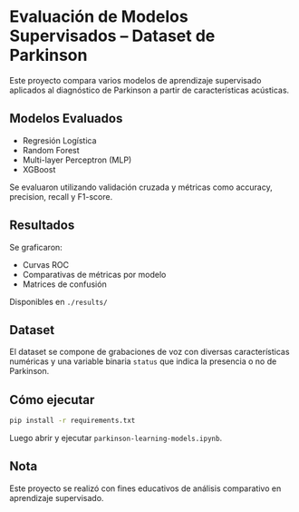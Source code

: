 # Evaluación de Modelos Supervisados – Dataset de Parkinson

Este proyecto compara varios modelos de aprendizaje supervisado aplicados al diagnóstico de Parkinson a partir de características acústicas.



##  Modelos Evaluados

- Regresión Logística
- Random Forest
- Multi-layer Perceptron (MLP)
- XGBoost

Se evaluaron utilizando validación cruzada y métricas como accuracy, precision, recall y F1-score.



##  Resultados

Se graficaron:
- Curvas ROC
- Comparativas de métricas por modelo
- Matrices de confusión

Disponibles en `./results/`


##  Dataset

El dataset se compone de grabaciones de voz con diversas características numéricas y una variable binaria `status` que indica la presencia o no de Parkinson.


##  Cómo ejecutar

```bash
pip install -r requirements.txt
```

Luego abrir y ejecutar `parkinson-learning-models.ipynb`.



##  Nota

Este proyecto se realizó con fines educativos de análisis comparativo en aprendizaje supervisado.
